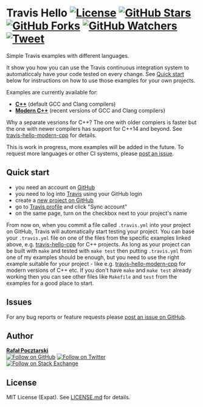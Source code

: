 Travis Hello [![License][license-img]][license-url] [![GitHub Stars][stars-img]][stars-url] [![GitHub Forks][forks-img]][forks-url] [![GitHub Watchers][watchers-img]][watchers-url] [![Tweet][tweet-img]][tweet-url]
=
Simple Travis examples with different languages.

It show you how you can use the Travis continuous integration system to automaticcaly have your code tested on every change. See [Quick start](#quick-start) below for instructions on how to use those examples for your own projects.

Examples are currently available for:

* [**C++**][cpp-url] (default GCC and Clang compilers)
* [**Modern C++**][modern-cpp-url] (recent versions of GCC and Clang compilers)

Why a separate vesrions for C++? The one with older compiers is faster but the one with newer compilers has support for C++14 and beyond. See [travis-hello-modern-cpp][modern-cpp-url] for details.

This is work in progress, more examples will be added in the future.
To request more languages or other CI systems, please [post an issue][issues-url].

Quick start
-----------

* you need an account on [GitHub][github-website]
* you need to log into [Travis][travis-website] using your GitHub login
* create a [new project on GitHub](https://github.com/new)
* go to [Travis profile](https://travis-ci.org/profile) and click "Sync account"
* on the same page, turn on the checkbox next to your project's name

From now on, when you commit a file called `.travis.yml` into your project on GitHub, Travis will automatically start testing your project. You can base your `.travis.yml` file on one of the files from the specific examples linked above, e.g. [travis-hello-cpp][cpp-url] for C++ projects. As long as your project can be built with `make` and tested with `make test` then putting `.travis.yml` from one of my examples should be enough, but you need to use the right example suitable for your project - like e.g. [travis-hello-modern-cpp][modern-cpp-url] for modern versions of C++ etc. If you don't have `make` and `make test` already working then you can see other files like `Makefile` and `test` from the examples for a good place to start.

Issues
------
For any bug reports or feature requests please
[post an issue on GitHub][issues-url].

Author
------
[**Rafał Pocztarski**](https://pocztarski.com/)
<br/>
[![Follow on GitHub][github-follow-img]][github-follow-url]
[![Follow on Twitter][twitter-follow-img]][twitter-follow-url]
<br/>
[![Follow on Stack Exchange][stackexchange-img]][stackoverflow-url]

License
-------
MIT License (Expat). See [LICENSE.md](LICENSE.md) for details.

[github-website]: https://github.com/
[travis-website]: https://travis-ci.org/
[cpp-url]: https://github.com/rsp/travis-hello-cpp
[modern-cpp-url]: https://github.com/rsp/travis-hello-modern-cpp
[cpp-travis-url]: https://travis-ci.org/rsp/travis-hello-cpp
[cpp-travis-img]: https://travis-ci.org/rsp/travis-hello-cpp.svg?branch=master
[modern-cpp-travis-url]: https://travis-ci.org/rsp/travis-hello-modern-cpp
[modern-cpp-travis-img]: https://travis-ci.org/rsp/travis-hello-modern-cpp.svg?branch=master
[github-url]: https://github.com/rsp/travis-hello
[readme-url]: https://github.com/rsp/travis-hello#readme
[issues-url]: https://github.com/rsp/travis-hello/issues
[stars-url]: https://github.com/rsp/travis-hello/stargazers
[watchers-url]: https://github.com/rsp/travis-hello/watchers
[forks-url]: https://github.com/rsp/travis-hello/network/members
[stars-img]: https://img.shields.io/github/stars/rsp/travis-hello.svg?style=social&amp;label=Stars
[forks-img]: https://img.shields.io/github/forks/rsp/travis-hello.svg?style=social&amp;label=Forks
[watchers-img]: https://img.shields.io/github/watchers/rsp/travis-hello.svg?style=social&amp;label=Watchers
[tweet-img]: https://img.shields.io/twitter/url/https/github.com/rsp/travis-hello.svg?style=social
[tweet-url]: https://twitter.com/intent/tweet?text=%23Travis+examples+by+@pocztarski:&url=https%3A%2F%2Fgithub.com%2Frsp%2Ftravis-hello
[license-url]: https://github.com/rsp/travis-hello/blob/master/LICENSE.md
[license-img]: https://img.shields.io/github/license/rsp/travis-hello.svg
[travis-url]: https://travis-ci.org/rsp/travis-hello
[travis-img]: https://travis-ci.org/rsp/travis-hello.svg?branch=master
[snyk-url]: https://snyk.io/test/github/rsp/travis-hello
[snyk-img]: https://snyk.io/test/github/rsp/travis-hello/badge.svg
[github-follow-url]: https://github.com/rsp
[github-follow-img]: https://img.shields.io/github/followers/rsp.svg?style=social&label=Follow
[twitter-follow-url]: https://twitter.com/intent/follow?screen_name=pocztarski
[twitter-follow-img]: https://img.shields.io/twitter/follow/pocztarski.svg?style=social&label=Follow
[stackoverflow-url]: https://stackoverflow.com/users/613198/rsp
[stackexchange-url]: https://stackexchange.com/users/303952/rsp
[stackexchange-img]: https://stackexchange.com/users/flair/303952.png
[gitlab-url]: https://gitlab.com/rsp/travis-hello
[gitlabci-img]: https://gitlab.com/rsp/travis-hello/badges/master/build.svg
[gitlabci-url]: https://gitlab.com/rsp/travis-hello/builds

